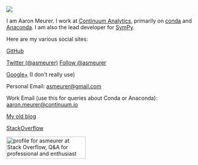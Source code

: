 <img
src="http://www.gravatar.com/avatar/0383e4cae325f65a1bbd906be4be2276?s=256">

I am Aaron Meurer. I work at [Continuum Analytics](http://continuum.io/), primarily on
[conda](https://github.com/conda/conda) and
[Anaconda](http://continuum.io/downloads).  I am also the lead developer for
[SymPy](http://sympy.org/).

Here are my various social sites:

[GitHub](https://github.com/asmeurer)

[Twitter (@asmeurer)](https://twitter.com/asmeurer) <a href="https://twitter.com/asmeurer" class="twitter-follow-button" data-show-count="false">Follow @asmeurer</a> <script>!function(d,s,id){var js,fjs=d.getElementsByTagName(s)[0],p=/^http:/.test(d.location)?'http':'https';if(!d.getElementById(id)){js=d.createElement(s);js.id=id;js.src=p+'://platform.twitter.com/widgets.js';fjs.parentNode.insertBefore(js,fjs);}}(document,
  'script', 'twitter-wjs');</script>

[Google+](https://plus.google.com/+AaronMeurer/) (I don't really use)

Personal Email: <a href="mailto:asmeurer@gmail.com" target="_top">
  asmeurer@gmail.com</a>

Work Email (use this for queries about Conda or Anaconda): <a href="mailto:aaron.meurer@continuum.io" target="_top">
  aaron.meurer@continuum.io</a>

[My old blog](https://asmeurersympy.wordpress.com/)

[StackOverflow](http://stackoverflow.com/users/161801/asmeurer)


<a href="http://stackoverflow.com/users/161801/asmeurer"> <img src="http://stackoverflow.com/users/flair/161801.png" width="208" height="58" alt="profile for asmeurer at Stack Overflow, Q&amp;A for professional and enthusiast programmers" title="profile for asmeurer at Stack Overflow, Q&amp;A for professional and enthusiast programmers"> </a>
